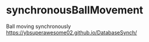 # synchronousBallMovement
Ball moving synchronously
https://ybsuperawesome02.github.io/DatabaseSynch/

